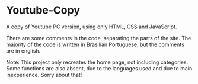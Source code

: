 # Youtube-Copy
A copy of Youtube PC version, using only HTML, CSS and JavaScript.

There are some comments in the code, separating the parts of the site. The majority of the code is written in Brasilian Portuguese, but the comments are in english.

Note: This project only recreates the home page, not including categories. Some functions are also absent, due to the languages used and due to main inexperience. Sorry about that!
